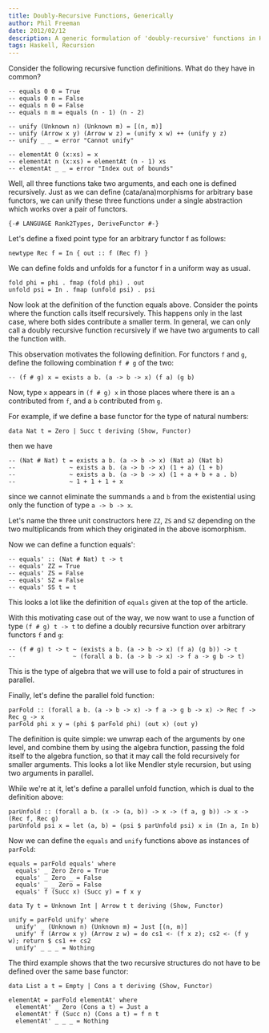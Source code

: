 ```yaml
---
title: Doubly-Recursive Functions, Generically
author: Phil Freeman
date: 2012/02/12
description: A generic formulation of 'doubly-recursive' functions in Haskell
tags: Haskell, Recursion
---
```


Consider the following recursive function definitions. What do they have in common?

~~~{.text}
-- equals 0 0 = True
-- equals 0 n = False
-- equals n 0 = False
-- equals n m = equals (n - 1) (n - 2)

-- unify (Unknown n) (Unknown m) = [(n, m)]
-- unify (Arrow x y) (Arrow w z) = (unify x w) ++ (unify y z)
-- unify _ _ = error "Cannot unify"

-- elementAt 0 (x:xs) = x
-- elementAt n (x:xs) = elementAt (n - 1) xs
-- elementAt _ _ = error "Index out of bounds"
~~~

Well, all three functions take two arguments, and each one is defined recursively. Just as we can define (cata/ana)morphisms for arbitrary base functors, we can unify these three functions under a single abstraction which works over a pair of functors.

~~~{.text}
{-# LANGUAGE Rank2Types, DeriveFunctor #-}
~~~

Let's define a fixed point type for an arbitrary functor f as follows:

~~~{.text}
newtype Rec f = In { out :: f (Rec f) }
~~~

We can define folds and unfolds for a functor f in a uniform way as usual.

~~~{.text}
fold phi = phi . fmap (fold phi) . out
unfold psi = In . fmap (unfold psi) . psi
~~~

Now look at the definition of the function equals above. Consider the points where the function calls itself recursively. This happens only in the last case, where both sides contribute a smaller term. In general, we can only call a doubly recursive function recursively if we have two arguments to call the function with.

This observation motivates the following definition. For functors `f` and `g`, define the following combination `f # g` of the two:

~~~
-- (f # g) x = exists a b. (a -> b -> x) (f a) (g b)
~~~

Now, type `x` appears in `(f # g) x` in those places where there is an `a` contributed from `f`, and a `b` contributed from `g`.

For example, if we define a base functor for the type of natural numbers:

~~~{.text}
data Nat t = Zero | Succ t deriving (Show, Functor)
~~~

then we have

~~~
-- (Nat # Nat) t = exists a b. (a -> b -> x) (Nat a) (Nat b)
--               ~ exists a b. (a -> b -> x) (1 + a) (1 + b)
--               ~ exists a b. (a -> b -> x) (1 + a + b + a . b)
--               ~ 1 + 1 + 1 + x
~~~

since we cannot eliminate the summands `a` and `b` from the existential using only the function of type `a -> b -> x`.

Let\'s name the three unit constructors here `ZZ`, `ZS` and `SZ` depending on the two multiplicands from which they originated in the above isomorphism.

Now we can define a function equals':

~~~
-- equals' :: (Nat # Nat) t -> t
-- equals' ZZ = True
-- equals' ZS = False
-- equals' SZ = False
-- equals' SS t = t
~~~

This looks a lot like the definition of `equals` given at the top of the article.

With this motivating case out of the way, we now want to use a function of type `(f # g) t -> t` to define a doubly recursive function over arbitrary functors `f` and `g`:

~~~
-- (f # g) t -> t ~ (exists a b. (a -> b -> x) (f a) (g b)) -> t
--                ~ (forall a b. (a -> b -> x) -> f a -> g b -> t)
~~~

This is the type of algebra that we will use to fold a pair of structures in parallel.

Finally, let\'s define the parallel fold function:

~~~{.text}
parFold :: (forall a b. (a -> b -> x) -> f a -> g b -> x) -> Rec f -> Rec g -> x
parFold phi x y = (phi $ parFold phi) (out x) (out y)
~~~

The definition is quite simple: we unwrap each of the arguments by one level, and combine them by using the algebra function, passing the fold itself to the algebra function, so that it may call the fold recursively for smaller arguments. This looks a lot like Mendler style recursion, but using two arguments in parallel.

While we\'re at it, let\'s define a parallel unfold function, which is dual to the definition above:

~~~{.text}
parUnfold :: (forall a b. (x -> (a, b)) -> x -> (f a, g b)) -> x -> (Rec f, Rec g)
parUnfold psi x = let (a, b) = (psi $ parUnfold psi) x in (In a, In b)
~~~

Now we can define the `equals` and `unify` functions above as instances of `parFold`:

~~~{.text}
equals = parFold equals' where
  equals' _ Zero Zero = True
  equals' _ Zero _ = False
  equals' _ _ Zero = False
  equals' f (Succ x) (Succ y) = f x y

data Ty t = Unknown Int | Arrow t t deriving (Show, Functor)

unify = parFold unify' where
  unify' _ (Unknown n) (Unknown m) = Just [(n, m)]
  unify' f (Arrow x y) (Arrow z w) = do cs1 <- (f x z); cs2 <- (f y w); return $ cs1 ++ cs2
  unify' _ _ _ = Nothing
~~~

The third example shows that the two recursive structures do not have to be defined over the same base functor:

~~~{.text}
data List a t = Empty | Cons a t deriving (Show, Functor)

elementAt = parFold elementAt' where
  elementAt' _ Zero (Cons a t) = Just a
  elementAt' f (Succ n) (Cons a t) = f n t
  elementAt' _ _ _ = Nothing
~~~
